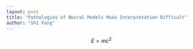 ```yaml
---
layout: post
title: "Pathologies of Neural Models Make Interpretation Difficult"
author: "Shi Feng"
---
```


$$E=mc^2$$
